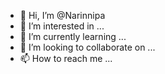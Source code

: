 - 👋 Hi, I’m @Narinnipa
- 👀 I’m interested in ...
- 🌱 I’m currently learning ...
- 💞️ I’m looking to collaborate on ...
- 📫 How to reach me ...

<!---
Narinnipa/Narinnipa is a ✨ special ✨ repository because its `README.md` (this file) appears on your GitHub profile.
You can click the Preview link to take a look at your changes.
--->
